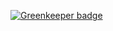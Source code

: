

[![Greenkeeper badge](https://badges.greenkeeper.io/ngryman/canyoufill.it.svg)](https://greenkeeper.io/)